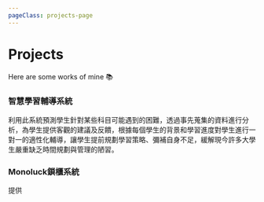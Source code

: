 ```yaml
---
pageClass: projects-page
---
```


# Projects

Here are some works of mine :books:

<ProjectCard image="/projects/project.jpg">

### 智慧學習輔導系統
利用此系統預測學生針對某些科目可能遇到的困難，透過事先蒐集的資料進行分析，為學生提供客觀的建議及反饋，根據每個學生的背景和學習進度對學生進行一對一的適性化輔導，讓學生提前規劃學習策略、彌補自身不足，緩解現今許多大學生嚴重缺乏時間規劃與管理的陋習。
<img :src="$withBase('/projects/coruse.png')" alt=""> 
<!--<img :src="$withBase('/projects/Intern.png')" alt=""> -->

</ProjectCard>

<ProjectCard image="/projects/mono.png">

### Monoluck鎖櫃系統

提供

</ProjectCard>

<style lang="stylus">

.projects-page
  background-color #fafbfc

</style>
